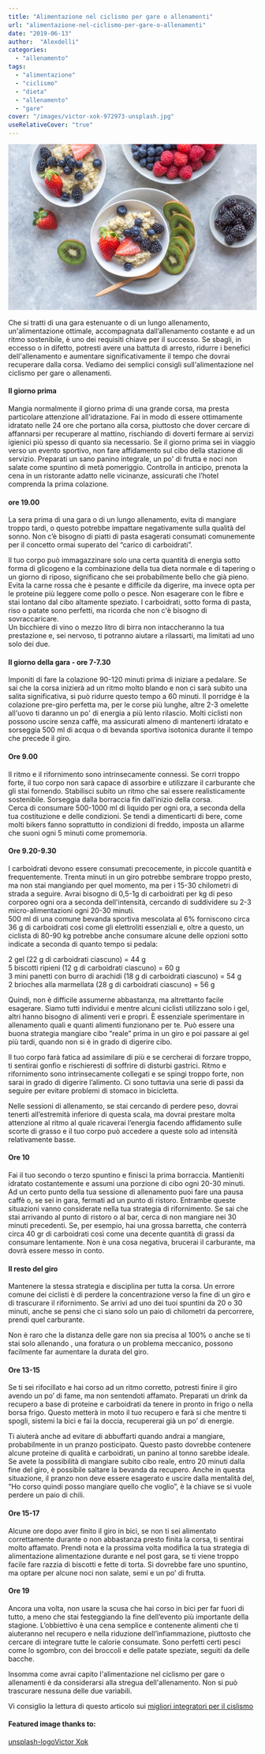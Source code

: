 ```yaml
---
title: "Alimentazione nel ciclismo per gare o allenamenti"
url: "alimentazione-nel-ciclismo-per-gare-o-allenamenti"
date: "2019-06-13"
author:  "Alexdelli"
categories:
  - "allenamento"
tags:
  - "alimentazione"
  - "ciclismo"
  - "dieta"
  - "allenamento"
  - "gare"
cover: "/images/victor-xok-972973-unsplash.jpg"
useRelativeCover: "true"
---
```


![Alimentazione ciclismo per gare o allenamenti](images/melissa-belanger-544371-unsplash-950x633.jpg)

Che si tratti di una gara estenuante o di un lungo allenamento, un'alimentazione ottimale, accompagnata dall’allenamento costante e ad un ritmo sostenibile, è uno dei requisiti chiave per il successo. Se sbagli, in eccesso o in difetto, potresti avere una battuta di arresto, ridurre i benefici dell'allenamento e aumentare significativamente il tempo che dovrai recuperare dalla corsa. Vediamo dei semplici consigli sull'alimentazione nel ciclismo per gare o allenamenti.

#### Il giorno prima

Mangia normalmente il giorno prima di una grande corsa, ma presta particolare attenzione all'idratazione. Fai in modo di essere ottimamente idratato nelle 24 ore che portano alla corsa, piuttosto che dover cercare di affannarsi per recuperare al mattino, rischiando di doverti fermare ai servizi igienici più spesso di quanto sia necessario. Se il giorno prima sei in viaggio verso un evento sportivo, non fare affidamento sul cibo della stazione di servizio. Preparati un sano panino integrale, un po' di frutta e noci non salate come spuntino di metà pomeriggio. Controlla in anticipo, prenota la cena in un ristorante adatto nelle vicinanze, assicurati che l’hotel comprenda la prima colazione.

#### ore 19.00

La sera prima di una gara o di un lungo allenamento, evita di mangiare troppo tardi, o questo potrebbe impattare negativamente sulla qualità del sonno. Non c’è bisogno di piatti di pasta esagerati consumati comunemente per il concetto ormai superato del “carico di carboidrati”.

Il tuo corpo può immagazzinare solo una certa quantità di energia sotto forma di glicogeno e la combinazione della tua dieta normale e di tapering o un giorno di riposo, significano che sei probabilmente bello che già pieno. Evita la carne rossa che è pesante e difficile da digerire, ma invece opta per le proteine più leggere come pollo o pesce. Non esagerare con le fibre e stai lontano dal cibo altamente speziato. I carboidrati, sotto forma di pasta, riso o patate sono perfetti, ma ricorda che non c'è bisogno di sovraccaricare.  
Un bicchiere di vino o mezzo litro di birra non intaccheranno la tua prestazione e, sei nervoso, ti potranno aiutare a rilassarti, ma limitati ad uno solo dei due.

#### Il giorno della gara - ore 7-7.30

Imponiti di fare la colazione 90-120 minuti prima di iniziare a pedalare. Se sai che la corsa inizierà ad un ritmo molto blando e non ci sarà subito una salita significativa, si può ridurre questo tempo a 60 minuti. Il porridge è la colazione pre-giro perfetta ma, per le corse più lunghe, altre 2-3 omelette all'uovo ti daranno un po' di energia a più lento rilascio. Molti ciclisti non possono uscire senza caffè, ma assicurati almeno di mantenerti idratato e sorseggia 500 ml di acqua o di bevanda sportiva isotonica durante il tempo che precede il giro.

#### Ore 9.00

Il ritmo e il rifornimento sono intrinsecamente connessi. Se corri troppo forte, il tuo corpo non sarà capace di assorbire e utilizzare il carburante che gli stai fornendo. Stabilisci subito un ritmo che sai essere realisticamente sostenibile. Sorseggia dalla borraccia fin dall’inizio della corsa.  
Cerca di consumare 500-1000 ml di liquido per ogni ora, a seconda della tua costituzione e delle condizioni. Se tendi a dimenticarti di bere, come molti bikers fanno soprattutto in condizioni di freddo, imposta un allarme che suoni ogni 5 minuti come promemoria.

#### Ore 9.20-9.30

I carboidrati devono essere consumati precocemente, in piccole quantità e frequentemente. Trenta minuti in un giro potrebbe sembrare troppo presto, ma non stai mangiando per quel momento, ma per i 15-30 chilometri di strada a seguire. Avrai bisogno di 0,5-1g di carboidrati per kg di peso corporeo ogni ora a seconda dell'intensità, cercando di suddividere su 2-3 micro-alimentazioni ogni 20-30 minuti.  
500 ml di una comune bevanda sportiva mescolata al 6% forniscono circa 36 g di carboidrati così come gli elettroliti essenziali e, oltre a questo, un ciclista di 80-90 kg potrebbe anche consumare alcune delle opzioni sotto indicate a seconda di quanto tempo si pedala:


2 gel (22 g di carboidrati ciascuno) = 44 g  
5 biscotti ripieni (12 g di carboidrati ciascuno) = 60 g  
3 mini panetti con burro di arachidi (18 g di carboidrati ciascuno) = 54 g  
2 brioches alla marmellata (28 g di carboidrati ciascuno) = 56 g

Quindi, non è difficile assumerne abbastanza, ma altrettanto facile esagerare. Siamo tutti individui e mentre alcuni ciclisti utilizzano solo i gel, altri hanno bisogno di alimenti veri e propri. È essenziale sperimentare in allenamento quali e quanti alimenti funzionano per te. Può essere una buona strategia mangiare cibo “reale” prima in un giro e poi passare ai gel più tardi, quando non si è in grado di digerire cibo.

Il tuo corpo farà fatica ad assimilare di più e se cercherai di forzare troppo, ti sentirai gonfio e rischieresti di soffrire di disturbi gastrici. Ritmo e rifornimento sono intrinsecamente collegati e se spingi troppo forte, non sarai in grado di digerire l’alimento. Ci sono tuttavia una serie di passi da seguire per evitare problemi di stomaco in bicicletta.

Nelle sessioni di allenamento, se stai cercando di perdere peso, dovrai tenerti all’estremità inferiore di questa scala, ma dovrai prestare molta attenzione al ritmo al quale ricaverai l’energia facendo affidamento sulle scorte di grasso e il tuo corpo può accedere a queste solo ad intensità relativamente basse.

#### Ore 10

Fai il tuo secondo o terzo spuntino e finisci la prima borraccia. Mantieniti idratato costantemente e assumi una porzione di cibo ogni 20-30 minuti.  
Ad un certo punto della tua sessione di allenamento puoi fare una pausa caffè o, se sei in gara, fermati ad un punto di ristoro. Entrambe queste situazioni vanno considerate nella tua strategia di rifornimento. Se sai che stai arrivando al punto di ristoro o al bar, cerca di non mangiare nei 30 minuti precedenti. Se, per esempio, hai una grossa barretta, che conterrà circa 40 gr di carboidrati così come una decente quantità di grassi da consumare lentamente. Non è una cosa negativa, brucerai il carburante, ma dovrà essere messo in conto.

#### Il resto del giro

Mantenere la stessa strategia e disciplina per tutta la corsa. Un errore comune dei ciclisti è di perdere la concentrazione verso la fine di un giro e di trascurare il rifornimento. Se arrivi ad uno dei tuoi spuntini da 20 o 30 minuti, anche se pensi che ci siano solo un paio di chilometri da percorrere, prendi quel carburante.

Non è raro che la distanza delle gare non sia precisa al 100% o anche se ti stai solo allenando , una foratura o un problema meccanico, possono facilmente far aumentare la durata del giro.

#### Ore 13-15

Se ti sei rifocillato e hai corso ad un ritmo corretto, potresti finire il giro avendo un po’ di fame, ma non sentendoti affamato. Preparati un drink da recupero a base di proteine e carboidrati da tenere in pronto in frigo o nella borsa frigo. Questo metterà in moto il tuo recupero e farà si che mentre ti spogli, sistemi la bici e fai la doccia, recupererai già un po’ di energie.

Ti aiuterà anche ad evitare di abbuffarti quando andrai a mangiare, probabilmente in un pranzo posticipato. Questo pasto dovrebbe contenere alcune proteine di qualità e carboidrati, un panino al tonno sarebbe ideale. Se avete la possibilità di mangiare subito cibo reale, entro 20 minuti dalla fine del giro, è possibile saltare la bevanda da recupero. Anche in questa situazione, il pranzo non deve essere esagerato e uscire dalla mentalità del, “Ho corso quindi posso mangiare quello che voglio”, è la chiave se si vuole perdere un paio di chili.

#### Ore 15-17

Alcune ore dopo aver finito il giro in bici, se non ti sei alimentato correttamente durante o non abbastanza presto finita la corsa, ti sentirai molto affamato. Prendi nota e la prossima volta modifica la tua strategia di alimentazione alimentazione durante e nel post gara, se ti viene troppo facile fare razzia di biscotti e fette di torta. Si dovrebbe fare uno spuntino, ma optare per alcune noci non salate, semi e un po’ di frutta.

#### Ore 19

Ancora una volta, non usare la scusa che hai corso in bici per far fuori di tutto, a meno che stai festeggiando la fine dell’evento più importante della stagione. L’obbiettivo è una cena semplice e contenente alimenti che ti aiuteranno nel recupero e nella riduzione dell’infiammazione, piuttosto che cercare di integrare tutte le calorie consumate. Sono perfetti certi pesci come lo sgombro, con dei broccoli e delle patate speziate, seguiti da delle bacche.

Insomma come avrai capito l'alimentazione nel ciclismo per gare o allenamenti è da considerarsi alla stregua dell'allenamento. Non si può trascurare nessuna delle due variabili.

Vi consiglio la lettura di questo articolo sui [migliori integratori per il cislismo](https://alexdelli.it/migliori-integratori-per-ciclismo/)

#### Featured image thanks to:

[unsplash-logoVictor Xok](https://unsplash.com/@xokvictor?utm_medium=referral&utm_campaign=photographer-credit&utm_content=creditBadge "Download free do whatever you want high-resolution photos from Victor Xok")
